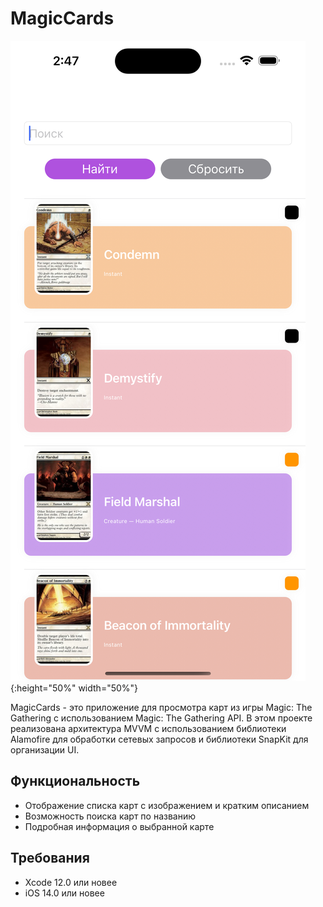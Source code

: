 # MagicCards

![MagicCards Screenshot](/screenshot.png){:height="50%" width="50%"}

MagicCards - это приложение для просмотра карт из игры Magic: The Gathering с использованием Magic: The Gathering API. В этом проекте реализована архитектура MVVM с использованием библиотеки Alamofire для обработки сетевых запросов и библиотеки SnapKit для организации UI.

## Функциональность

- Отображение списка карт с изображением и кратким описанием
- Возможность поиска карт по названию
- Подробная информация о выбранной карте

## Требования

- Xcode 12.0 или новее
- iOS 14.0 или новее
